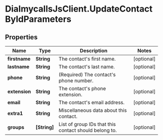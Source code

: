 # DialmycallsJsClient.UpdateContactByIdParameters

## Properties
Name | Type | Description | Notes
------------ | ------------- | ------------- | -------------
**firstname** | **String** | The contact&#39;s first name. | [optional] 
**lastname** | **String** | The contact&#39;s last name. | [optional] 
**phone** | **String** | (Required)  The contact&#39;s phone number. | [optional] 
**extension** | **String** | The contact&#39;s phone extension. | [optional] 
**email** | **String** | The contact&#39;s email address. | [optional] 
**extra1** | **String** | Miscellaneous data about this contact. | [optional] 
**groups** | **[String]** | List of group IDs that this contact should belong to. | [optional] 


